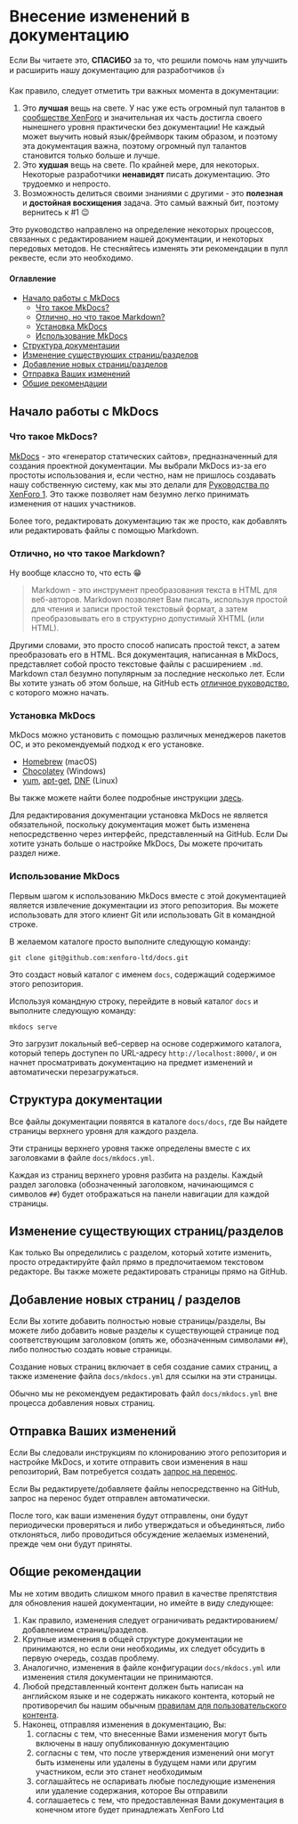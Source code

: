 # Внесение изменений в документацию

Если Вы читаете это, **СПАСИБО** за то, что решили помочь нам улучшить и расширить нашу документацию для разработчиков 👍

Как правило, следует отметить три важных момента в документации:

1. Это **лучшая** вещь на свете. У нас уже есть огромный пул талантов в [сообществе XenForo](https://xenforo.com/community) и значительная их часть достигла своего нынешнего уровня практически без документации! Не каждый может выучить новый язык/фреймворк таким образом, и поэтому эта документация важна, поэтому огромный пул талантов становится только больше и лучше.
2. Это **худшая** вещь на свете. По крайней мере, для некоторых. Некоторые разработчики **ненавидят** писать документацию. Это трудоемко и непросто.
3. Возможность делиться своими знаниями с другими - это **полезная** и **достойная восхищения** задача. Это самый важный бит, поэтому вернитесь к #1 😉

Это руководство направлено на определение некоторых процессов, связанных с редактированием нашей документации, и некоторых передовых методов. Не стесняйтесь изменять эти рекомендации в пулл реквесте, если это необходимо.

#### Оглавление

* [Начало работы с MkDocs](#начало-работы-с-mkdocs)
  * [Что такое MkDocs?](#что-такое-mkdocs)
  * [Отлично, но что такое Markdown?](#отлично-но-что-такое-markdown)
  * [Установка MkDocs](#установка-mkdocs)
  * [Использование MkDocs](#использование-mkdocs)
* [Структура документации](#структура-документации)
* [Изменение существующих страниц/разделов](#изменение-существующих-страницразделов)
* [Добавление новых страниц/разделов](#добавление-новых-страниц--разделов)
* [Отправка Ваших изменений](#отправка-ваших-изменений)
* [Общие рекомендации](#общие-рекомендации)

## Начало работы с MkDocs

### Что такое MkDocs?

[MkDocs](http://www.mkdocs.org/) - это «генератор статических сайтов», предназначенный для создания проектной документации. Мы выбрали MkDocs из-за его простоты использования и, если честно, нам не пришлось создавать нашу собственную систему, как мы это делали для [Руководства по XenForo 1](https://xenforo.com/help/manual/). Это также позволяет нам безумно легко принимать изменения от наших участников.

Более того, редактировать документацию так же просто, как добавлять или редактировать файлы с помощью Markdown.

### Отлично, но что такое Markdown?

Ну вообще классно то, что есть 😁

> Markdown - это инструмент преобразования текста в HTML для веб-авторов. Markdown позволяет Вам писать, используя простой для чтения и записи простой текстовый формат, а затем преобразовывать его в структурно допустимый XHTML (или HTML).

Другими словами, это просто способ написать простой текст, а затем преобразовать его в HTML. Вся документация, написанная в MkDocs, представляет собой просто текстовые файлы с расширением `.md`. Markdown стал безумно популярным за последние несколько лет. Если Вы хотите узнать об этом больше, на GitHub есть [отличное руководство](https://guides.github.com/features/mastering-markdown/), с которого можно начать.

### Установка MkDocs

MkDocs можно установить с помощью различных менеджеров пакетов ОС, и это рекомендуемый подход к его установке.

* [Homebrew](http://brew.sh/) (macOS)
* [Chocolatey](https://chocolatey.org/) (Windows)
* [yum](http://yum.baseurl.org/), [apt-get](https://help.ubuntu.com/community/AptGet/Howto), [DNF](http://dnf.readthedocs.io/en/latest/index.html) (Linux)

Вы также можете найти более подробные инструкции [здесь](http://www.mkdocs.org/#installation).

Для редактирования документации установка MkDocs не является обязательной, поскольку документация может быть изменена непосредственно через интерфейс, представленный на GitHub. Если Dы хотите узнать больше о настройке MkDocs, Dы можете прочитать раздел ниже.

### Использование MkDocs

Первым шагом к использованию MkDocs вместе с этой документацией является извлечение документации из этого репозитория. Вы можете использовать для этого клиент Git или использовать Git в командной строке.

В желаемом каталоге просто выполните следующую команду:

```
git clone git@github.com:xenforo-ltd/docs.git
```

Это создаст новый каталог с именем `docs`, содержащий содержимое этого репозитория.

Используя командную строку, перейдите в новый каталог `docs` и выполните следующую команду:

```
mkdocs serve
```

Это загрузит локальный веб-сервер на основе содержимого каталога, который теперь доступен по URL-адресу `http://localhost:8000/`, и он начнет просматривать документацию на предмет изменений и автоматически перезагружаться.

## Структура документации

Все файлы документации появятся в каталоге `docs/docs`, где Вы найдете страницы верхнего уровня для каждого раздела.

Эти страницы верхнего уровня также определены вместе с их заголовками в файле `docs/mkdocs.yml`.

Каждая из страниц верхнего уровня разбита на разделы. Каждый раздел заголовка (обозначенный заголовком, начинающимся с символов `##`) будет отображаться на панели навигации для каждой страницы.

## Изменение существующих страниц/разделов

Как только Вы определились с разделом, который хотите изменить, просто отредактируйте файл прямо в предпочитаемом текстовом редакторе. Вы также можете редактировать страницы прямо на GitHub.

## Добавление новых страниц / разделов

Если Вы хотите добавить полностью новые страницы/разделы, Вы можете либо добавить новые разделы к существующей странице под соответствующим заголовком (опять же, обозначенным символами `##`), либо полностью создать новые страницы.

Создание новых страниц включает в себя создание самих страниц, а также изменение файла `docs/mkdocs.yml` для ссылки на эти страницы.

Обычно мы не рекомендуем редактировать файл `docs/mkdocs.yml` вне процесса добавления новых страниц.

## Отправка Ваших изменений

Если Вы следовали инструкциям по клонированию этого репозитория и настройке MkDocs, и хотите отправить свои изменения в наш репозиторий, Вам потребуется создать [запрос на перенос](https://git-scm.com/docs/git-request-pull).

Если Вы редактируете/добавляете файлы непосредственно на GitHub, запрос на перенос будет отправлен автоматически.

После того, как ваши изменения будут отправлены, они будут периодически проверяться и либо утверждаться и объединяться, либо отклоняться, либо проводиться обсуждение желаемых изменений, прежде чем они будут приняты.

## Общие рекомендации

Мы не хотим вводить слишком много правил в качестве препятствия для обновления нашей документации, но имейте в виду следующее:

1. Как правило, изменения следует ограничивать редактированием/добавлением страниц/разделов.
2. Крупные изменения в общей структуре документации не принимаются, но если они необходимы, их следует обсудить в первую очередь, создав проблему.
3. Аналогично, изменения в файле конфигурации `docs/mkdocs.yml` или изменения стиля документации не принимаются.
4. Любой представленный контент должен быть написан на английском языке и не содержать никакого контента, который не противоречил бы нашим обычным [правилам для пользовательского контента](https://xenforo.com/community/help/terms/).
5. Наконец, отправляя изменения в документацию, Вы:
    1. согласны с тем, что внесенные Вами изменения могут быть включены в нашу опубликованную документацию
    2. согласны с тем, что после утверждения изменений они могут быть изменены или удалены в будущем нами или другим участником, если это станет необходимым
    3. соглашайтесь не оспаривать любые последующие изменения или удаление содержания, которое Вы отправили
    4. соглашаетесь с тем, что предоставленная Вами документация в конечном итоге будет принадлежать XenForo Ltd
